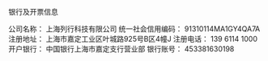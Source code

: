 银行及开票信息

公司名称：	上海列行科技有限公司
统一社会信用编码：	91310114MA1GY4QA7A
注册地址：	上海市嘉定工业区叶城路925号B区4幢J
注册电话：	139 6114 1000
开户银行：	中国银行上海市嘉定支行营业部
银行账号：	453381630198
